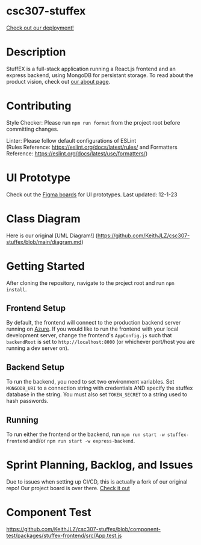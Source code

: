 # csc307-stuffex

[Check out our deployment!](https://white-flower-03a4c811e.4.azurestaticapps.net)

# Description

StuffEX is a full-stack application running a React.js frontend and an express backend, using MongoDB for persistant storage. To read about the product vision, check out [our about page](https://white-flower-03a4c811e.4.azurestaticapps.net/About).

# Contributing

Style Checker: Please run `npm run format` from the project root before committing changes.

Linter: Please follow default configurations of ESLint  
(Rules Reference: https://eslint.org/docs/latest/rules/ and Formatters Reference: https://eslint.org/docs/latest/use/formatters/)

# UI Prototype

Check out the [Figma boards](https://www.figma.com/file/Gy5IwCW3syWOpzQZmMxzYT/Untitled?type=design&node-id=0-1&mode=design) for UI prototypes. Last updated: 12-1-23

# Class Diagram

Here is our original [UML Diagram!] (https://github.com/KeithJLZ/csc307-stuffex/blob/main/diagram.md)

# Getting Started

After cloning the repository, navigate to the project root and run `npm install`.

## Frontend Setup

By default, the frontend will connect to the production backend server running on [Azure](https://stuffex.azurewebsites.net/). If you would like to run the frontend with your local development server, change the frontend's `AppConfig.js` such that `backendRoot` is set to `http://localhost:8000` (or whichever port/host you are running a dev server on).

## Backend Setup

To run the backend, you need to set two environment variables. Set `MONGODB_URI` to a connection string with credentials AND specify the stuffex database in the string. You must also set `TOKEN_SECRET` to a string used to hash passwords.

## Running

To run either the frontend or the backend, run `npm run start -w stuffex-frontend` and/or `npm run start -w express-backend`.

# Sprint Planning, Backlog, and Issues

Due to issues when setting up CI/CD, this is actually a fork of our original repo! Our project board is over there. [Check it out](https://github.com/users/joshuaSmith2021/projects/2/views/1)

# Component Test

https://github.com/KeithJLZ/csc307-stuffex/blob/component-test/packages/stuffex-frontend/src/App.test.js
